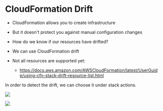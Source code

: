 # CloudFormation Drift

- CloudFormation allows you to create infrastructure
- But it doesn't protect you against manual configuration changes
- How do we know if our resources have drifted?

- We can use CloudFormation drift
- Not all resources are supported yet:
    - https://docs.aws.amazon.com/AWSCloudFormation/latest/UserGuide/using-cfn-stack-drift-resource-list.html

In order to detect the drift, we can choose it under stack actions.

![](2022-04-21-11-50-31.png)

![](2022-04-21-11-50-59.png)